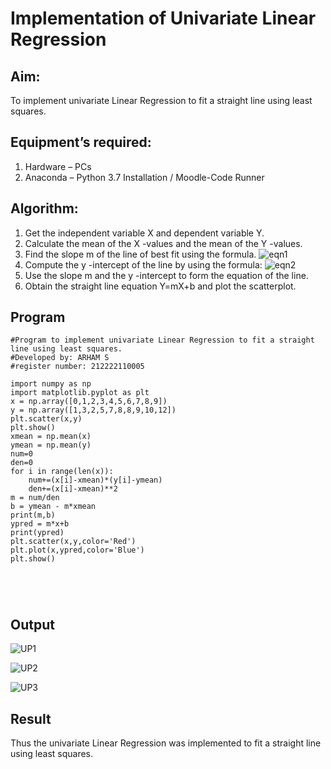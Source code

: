 # Implementation of Univariate Linear Regression
## Aim:
To implement univariate Linear Regression to fit a straight line using least squares.
## Equipment’s required:
1.	Hardware – PCs
2.	Anaconda – Python 3.7 Installation / Moodle-Code Runner
## Algorithm:
1.	Get the independent variable X and dependent variable Y.
2.	Calculate the mean of the X -values and the mean of the Y -values.
3.	Find the slope m of the line of best fit using the formula.
 ![eqn1](./eq1.jpg)
4.	Compute the y -intercept of the line by using the formula:
![eqn2](./eq2.jpg)  
5.	Use the slope m and the y -intercept to form the equation of the line.
6.	Obtain the straight line equation Y=mX+b and plot the scatterplot.
## Program
```
#Program to implement univariate Linear Regression to fit a straight line using least squares.
#Developed by: ARHAM S
#register number: 212222110005

import numpy as np 
import matplotlib.pyplot as plt
x = np.array([0,1,2,3,4,5,6,7,8,9])
y = np.array([1,3,2,5,7,8,8,9,10,12])
plt.scatter(x,y)
plt.show()
xmean = np.mean(x)
ymean = np.mean(y)
num=0
den=0
for i in range(len(x)):
    num+=(x[i]-xmean)*(y[i]-ymean)
    den+=(x[i]-xmean)**2
m = num/den
b = ymean - m*xmean
print(m,b)
ypred = m*x+b
print(ypred)
plt.scatter(x,y,color='Red')
plt.plot(x,ypred,color='Blue')
plt.show()





```
## Output

![UP1](https://github.com/arhamshajahan/Univariate-Linear-Regression/assets/127313881/757f05c6-59ef-4d96-8599-6b9817b574a9)

![UP2](https://github.com/arhamshajahan/Univariate-Linear-Regression/assets/127313881/d50da3f2-29ee-4813-bfc4-b99acd1f170f)


![UP3](https://github.com/arhamshajahan/Univariate-Linear-Regression/assets/127313881/553408c0-3139-4941-8f67-de469fee2e4a)



## Result
Thus the univariate Linear Regression was implemented to fit a straight line using least squares.
